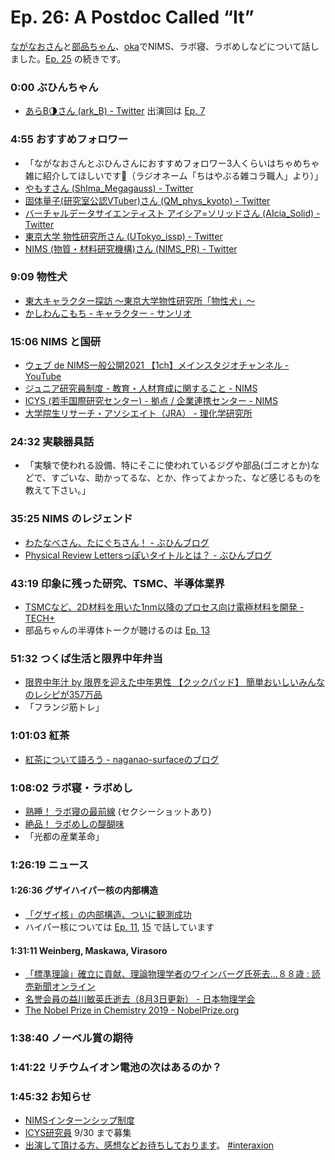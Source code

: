 # Ep. 26: A Postdoc Called “It”

[ながなおさん](https://twitter.com/naganao)と[部品ちゃん](https://twitter.com/tjmlab)、[oka](https://twitter.com/nowohyeah)でNIMS、ラボ寝、ラボめしなどについて話しました。[Ep. 25](https://interaxion-podcast.github.io/25) の続きです。

### 0:00 ぶひんちゃん

- [あらB🌗さん (ark_B) - Twitter](https://twitter.com/ark_B) 出演回は [Ep. 7](https://interaxion-podcast.github.io/7)

### 4:55 おすすめフォロワー

- 「ながなおさんとぶひんさんにおすすめフォロワー3人くらいはちゃめちゃ雑に紹介してほしいです🙋（ラジオネーム「ちはやぶる雑コラ職人」より）」
- [やもすさん (ShIma_Megagauss) - Twitter](https://twitter.com/ShIma_Megagauss)
- [固体量子(研究室公認VTuber)さん (QM_phys_kyoto) - Twitter](https://twitter.com/QM_phys_kyoto)
- [バーチャルデータサイエンティスト アイシア=ソリッドさん (AIcia_Solid) - Twitter](https://twitter.com/AIcia_Solid)
- [東京大学 物性研究所さん (UTokyo_issp) - Twitter](https://twitter.com/UTokyo_issp)
- [NIMS (物質・材料研究機構)さん (NIMS_PR) - Twitter](https://twitter.com/NIMS_PR)

### 9:09 物性犬

- [東大キャラクター探訪 〜東京大学物性研究所「物性犬」〜](https://www.todainavi.jp/feature/18073/)
- [かしわんこもち - キャラクター - サンリオ](https://www.sanrio.co.jp/character/kashiwankomochi/)

### 15:06 NIMS と国研

- [ウェブ de NIMS一般公開2021 【1ch】メインスタジオチャンネル - YouTube](https://youtu.be/NY2CiiTBiMI)
- [ジュニア研究員制度 - 教育・人材育成に関すること - NIMS](https://www.nims.go.jp/hr-development/junior-researcher.html)
- [ICYS (若手国際研究センター) - 拠点 / 企業連携センター - NIMS](https://www.nims.go.jp/hr-development/icys/)
- [大学院生リサーチ・アソシエイト（JRA） - 理化学研究所](https://www.riken.jp/careers/programs/jra/)

### 24:32 実験器具話

- 「実験で使われる設備、特にそこに使われているジグや部品(ゴニオとか)などで、すごいな、助かってるな、とか、作ってよかった、など感じるものを教えて下さい。」

### 35:25 NIMS のレジェンド

- [わたなべさん、たにぐちさん！ - ぶひんブログ](https://buhin-blog.blogspot.com/2019/04/blog-post.html)
- [Physical Review Lettersっぽいタイトルとは？ - ぶひんブログ](https://buhin-blog.blogspot.com/2017/10/physical-review-letters.html)

### 43:19 印象に残った研究、TSMC、半導体業界

- [TSMCなど、2D材料を用いた1nm以降のプロセス向け電極材料を開発 - TECH+](https://news.mynavi.jp/article/20210526-1894635/)  
- 部品ちゃんの半導体トークが聴けるのは [Ep. 13](https://interaxion-podcast.github.io/13)

### 51:32 つくば生活と限界中年弁当

- [限界中年汁 by 限界を迎えた中年男性 【クックパッド】 簡単おいしいみんなのレシピが357万品](https://cookpad.com/recipe/4967546)
- 「フランジ筋トレ」

### 1:01:03 紅茶

- [紅茶について語ろう - naganao-surfaceのブログ](https://ameblo.jp/naganao-surface/entry-12645252957.html)

### 1:08:02 ラボ寝・ラボめし

- [熟睡！ ラボ寝の最前線](https://tsutatsuta.net/other/mpd/lab-ne.html) (セクシーショットあり)
- [絶品！ ラボめしの醍醐味](https://tsutatsuta.net/other/mpd/lab-meshi.html)
- 「光都の産業革命」

### 1:26:19 ニュース

#### 1:26:36 グザイハイパー核の内部構造

- [「グザイ核」の内部構造、ついに観測成功](https://j-parc.jp/c/press-release/2021/07/23000724.html)
- ハイパー核については [Ep. 11](https://interaxion-podcast.github.io/11), [15](https://interaxion-podcast.github.io/15) で話しています

#### 1:31:11 Weinberg, Maskawa, Virasoro

- [「標準理論」確立に貢献、理論物理学者のワインバーグ氏死去…８８歳 : 読売新聞オンライン](https://www.yomiuri.co.jp/science/20210725-OYT1T50194/)
- [名誉会員の益川敏英氏逝去（8月3日更新） - 日本物理学会](https://www.jps.or.jp/information/2021/07/post_117.php)
- [The Nobel Prize in Chemistry 2019 - NobelPrize.org](https://www.nobelprize.org/prizes/chemistry/2019/summary/)

### 1:38:40 ノーベル賞の期待

### 1:41:22 リチウムイオン電池の次はあるのか？

### 1:45:32 お知らせ

- [NIMSインターンシップ制度](https://www.nims.go.jp/hr-development/internship.html)
- [ICYS研究員](https://www.nims.go.jp/hr-development/icys/employment/lecian000015oks6.html) 9/30 まで募集
- [出演して頂ける方、感想などお待ちしております](https://interaxion-podcast.github.io/feedback/)。 [#interaxion](https://twitter.com/hashtag/interaxion)
